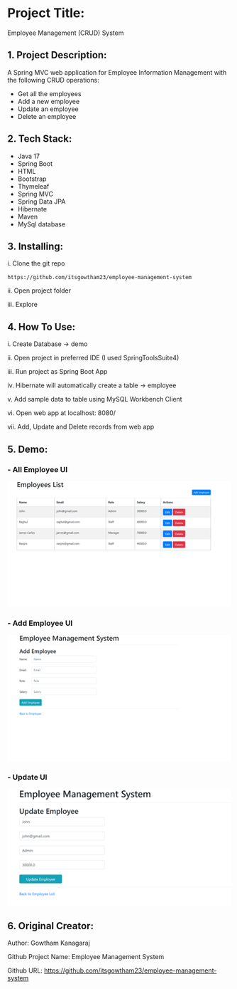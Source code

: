 # Project Title:

Employee Management (CRUD) System

## 1. Project Description:

A Spring MVC web application for Employee Information Management with the following CRUD operations:

- Get all the employees
- Add a new employee
- Update an employee
- Delete an employee



## 2. Tech Stack:

- Java 17
- Spring Boot
- HTML
- Bootstrap
- Thymeleaf
- Spring MVC
- Spring Data JPA
- Hibernate
- Maven 
- MySql database


## 3. Installing:

i. Clone the git repo

```
https://github.com/itsgowtham23/employee-management-system
```

ii. Open project folder

iii. Explore



## 4. How To Use:

i. Create Database -> demo

ii. Open project in preferred IDE (I used SpringToolsSuite4) 

iii. Run project as Spring Boot App

iv. Hibernate will automatically create a table -> employee

v. Add sample data to table using MySQL Workbench Client

vi. Open web app at localhost: 8080/

vii. Add, Update and Delete records from web app 



## 5. Demo:

### - All Employee UI

![This is an image](src/main/java/images/Employee_List.png)

### - Add Employee UI

![This is an image](src/main/java/images/Add_Employee.png)

### - Update UI

![This is an image](src/main/java/images/Update_Employee.png)




## 6. Original Creator:

Author: Gowtham Kanagaraj
 
Github Project Name: Employee Management System

Github URL: https://github.com/itsgowtham23/employee-management-system
